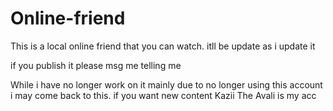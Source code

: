 # Online-friend
This is a local online friend that you can watch. itll be update as i update it 

if you publish it please msg me telling me 

While i have no longer work on it mainly due to no longer using this account i may come back to this. if you want new content Kazii The Avali is my acc
